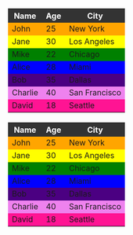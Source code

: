 
<!DOCTYPE html>
<html lang="en">
<head>
  <meta charset="UTF-8">
  <meta name="viewport" content="width=device-width, initial-scale=1.0">
  <title>Rainbow Table</title>
  <style>
    table {
      width: 50%;
      border-collapse: collapse;
      margin: 20px auto;
    }

    th, td {
      padding: 10px;
      text-align: center;
    }

    th {
      background-color: #333;
      color: white;
    }

    tr:nth-child(odd) {
      background-color: #ff0000; /* Red */
    }

    tr:nth-child(even) {
      background-color: #ff7f00; /* Orange */
    }

    tr:nth-child(3) {
      background-color: #ffff00; /* Yellow */
    }

    tr:nth-child(4) {
      background-color: #00ff00; /* Green */
    }

    tr:nth-child(5) {
      background-color: #0000ff; /* Blue */
    }

    tr:nth-child(6) {
      background-color: #4b0082; /* Indigo */
    }

    tr:nth-child(7) {
      background-color: #8a2be2; /* Violet */
    }

    tr:nth-child(8) {
      background-color: #ff1493; /* Deep Pink (optional extra color) */
    }
  </style>
</head>
<body>

<table>
  <tr>
    <th>Name</th>
    <th>Age</th>
    <th>City</th>
  </tr>
  <tr>
    <td>John</td>
    <td>25</td>
    <td>New York</td>
  </tr>
  <tr>
    <td>Jane</td>
    <td>30</td>
    <td>Los Angeles</td>
  </tr>
  <tr>
    <td>Mike</td>
    <td>22</td>
    <td>Chicago</td>
  </tr>
  <tr>
    <td>Alice</td>
    <td>28</td>
    <td>Miami</td>
  </tr>
  <tr>
    <td>Bob</td>
    <td>35</td>
    <td>Dallas</td>
  </tr>
  <tr>
    <td>Charlie</td>
    <td>40</td>
    <td>San Francisco</td>
  </tr>
  <tr>
    <td>David</td>
    <td>18</td>
    <td>Seattle</td>
  </tr>
</table>

</body>
</html>
<!DOCTYPE html>
<html lang="en">
<head>
  <meta charset="UTF-8">
  <meta name="viewport" content="width=device-width, initial-scale=1.0">
  <title>Rainbow Table</title>
  <style>
    table {
      width: 50%;
      border-collapse: collapse;
      margin: 20px auto;
    }

    th, td {
      padding: 10px;
      text-align: center;
    }

    th {
      background-color: #333;
      color: white;
    }

    tr:nth-child(1) { background-color: red; }
    tr:nth-child(2) { background-color: orange; }
    tr:nth-child(3) { background-color: yellow; }
    tr:nth-child(4) { background-color: green; }
    tr:nth-child(5) { background-color: blue; }
    tr:nth-child(6) { background-color: indigo; }
    tr:nth-child(7) { background-color: violet; }
  </style>
</head>
<body>

<table>
  <tr>
    <th>Name</th>
    <th>Age</th>
    <th>City</th>
  </tr>
  <tr><td>John</td><td>25</td><td>New York</td></tr>
  <tr><td>Jane</td><td>30</td><td>Los Angeles</td></tr>
  <tr><td>Mike</td><td>22</td><td>Chicago</td></tr>
  <tr><td>Alice</td><td>28</td><td>Miami</td></tr>
  <tr><td>Bob</td><td>35</td><td>Dallas</td></tr>
  <tr><td>Charlie</td><td>40</td><td>San Francisco</td></tr>
  <tr><td>David</td><td>18</td><td>Seattle</td></tr>
</table>

</body>
</html>
